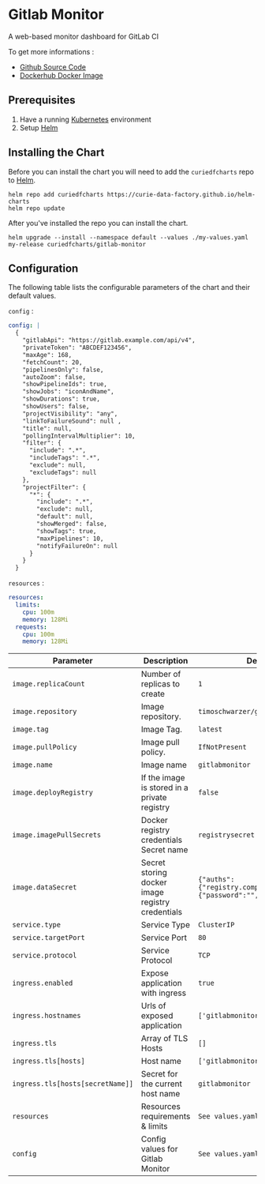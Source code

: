 # Gitlab Monitor

A web-based monitor dashboard for GitLab CI

To get more informations :

* [Github Source Code](https://github.com/timoschwarzer/gitlab-monitor)
* [Dockerhub Docker Image](https://hub.docker.com/r/timoschwarzer/gitlab-monitor)

## Prerequisites

1. Have a running [Kubernetes](https://kubernetes.io/docs/setup/) environment
2. Setup [Helm](https://github.com/kubernetes/helm)

## Installing the Chart

Before you can install the chart you will need to add the `curiedfcharts` repo to [Helm](https://helm.sh/).

```shell
helm repo add curiedfcharts https://curie-data-factory.github.io/helm-charts
helm repo update
```

After you've installed the repo you can install the chart.

```shell
helm upgrade --install --namespace default --values ./my-values.yaml my-release curiedfcharts/gitlab-monitor
```

## Configuration

The following table lists the configurable parameters of the chart and their default values.

`config` :

```yaml
config: |
  {
    "gitlabApi": "https://gitlab.example.com/api/v4",
    "privateToken": "ABCDEF123456",
    "maxAge": 168,
    "fetchCount": 20,
    "pipelinesOnly": false,
    "autoZoom": false,
    "showPipelineIds": true,
    "showJobs": "iconAndName",
    "showDurations": true,
    "showUsers": false,
    "projectVisibility": "any",
    "linkToFailureSound": null ,
    "title": null,
    "pollingIntervalMultiplier": 10,
    "filter": {
      "include": ".*",
      "includeTags": ".*",
      "exclude": null,
      "excludeTags": null
    },
    "projectFilter": {
      "*": {
        "include": ".*",
        "exclude": null,
        "default": null,
        "showMerged": false,
        "showTags": true,
        "maxPipelines": 10,
        "notifyFailureOn": null
      }
    }
  }
```

`resources` :

```yaml
resources:
  limits:
    cpu: 100m
    memory: 128Mi
  requests:
    cpu: 100m
    memory: 128Mi
```


| Parameter                        | Description                                      | Default                                                             |
|----------------------------------|--------------------------------------------------|---------------------------------------------------------------------|
| `image.replicaCount`             | Number of replicas to create                     | `1`                                                                 |
| `image.repository`               | Image repository.                                | `timoschwarzer/gitlab-monitor`                                      |
| `image.tag`                      | Image Tag.                                       | `latest`                                                            |
| `image.pullPolicy`               | Image pull policy.                               | `IfNotPresent`                                                      |
| `image.name`                     | Image name                                       | `gitlabmonitor`                                                     |
| `image.deployRegistry`           | If the image is stored in a private registry     | `false`                                                             |
| `image.imagePullSecrets`         | Docker registry credentials Secret name          | `registrysecret`                                                    |
| `image.dataSecret`               | Secret storing docker image registry credentials | `{"auths":{"registry.compagny.com":{"password":"","username":""}}}` |
| `service.type`                   | Service Type                                     | `ClusterIP`                                                         |
| `service.targetPort`             | Service Port                                     | `80`                                                                |
| `service.protocol`               | Service Protocol                                 | `TCP`                                                               |
| `ingress.enabled`                | Expose application with ingress                  | `true`                                                              |
| `ingress.hostnames`              | Urls of exposed application                      | `['gitlabmonitor.company.com']`                                     |
| `ingress.tls`                    | Array of TLS Hosts                               | `[]`                                                                |
| `ingress.tls[hosts]`             | Host name                                        | `['gitlabmonitor.company.com']`                                     |
| `ingress.tls[hosts[secretName]]` | Secret for the current host name                 | `gitlabmonitor`                                                     |
| `resources`                      | Resources requirements & limits                  | `See values.yaml`                                                   |
| `config`                         | Config values for Gitlab Monitor                 | `See values.yaml`                                                   |
